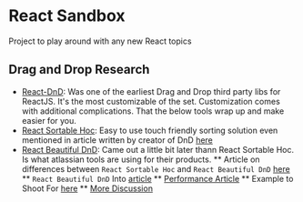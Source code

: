 # React Sandbox

Project to play around with any new React topics

## Drag and Drop Research

* [React-DnD](https://github.com/react-dnd/react-dnd): Was one of the earliest Drag and Drop third party libs for ReactJS. It's the most
customizable of the set. Customization comes with additional complications. That the below tools
wrap up and make easier for you. 
* [React Sortable Hoc](https://github.com/clauderic/react-sortable-hoc): Easy to use touch friendly sorting solution
even mentioned in article written by creator of DnD [here](https://medium.com/@dan_abramov/the-future-of-drag-and-drop-apis-249dfea7a15f)
* [React Beautiful DnD](https://github.com/atlassian/react-beautiful-dnd): Came out a little bit later thann React Sortable Hoc. Is what
atlassian tools are using for their products. 
** Article on differences between `React Sortable Hoc` and `React Beautiful DnD` [here](https://medium.com/@alexandereardon/thanks-for-reaching-out-dimitar-nestorov-8c0bf9abe19)
** `React Beautiful DnD` Into [article](https://medium.com/@alexandereardon/rethinking-drag-and-drop-d9f5770b4e6b)
**  [Performance Article](https://medium.com/@alexandereardon/rethinking-drag-and-drop-d9f5770b4e6b)
** Example to Shoot For [here](https://amp.reddit.com/r/reactjs/comments/88hn8w/react_kanban_a_trellolike_app_built_with_react/)
** [More Discussion](https://www.reddit.com/r/javascript/comments/6tymdy/rethinking_drag_and_drop/)



